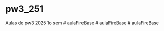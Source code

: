# pw3_251
Aulas de pw3  2025 1o sem
#   a u l a F i r e B a s e  
 #   a u l a F i r e B a s e  
 #   a u l a F i r e B a s e  
 